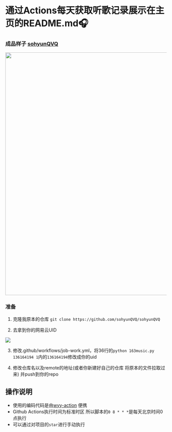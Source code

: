 
# 通过Actions每天获取听歌记录展示在主页的README.md🎧 

### 成品样子 [sohyunQVQ](https://github.com/sohyunQVQ/sohyunQVQ)
<p align="center">
  <img src="https://github.com/sohyunQVQ/netease-music-show/blob/master/images/1.png" width="758">
</p>

### 准备

1. 克隆我原本的仓库 `git clone https://github.com/sohyunQVQ/sohyunQVQ`

2. 去拿到你的网易云UID

<p align="left">
  <img src="https://github.com/sohyunQVQ/netease-music-show/blob/master/images/2.png">
</p>

3. 修改.github/workflows/job-work.yml，将36行的`python 163music.py 136164194 1`内的`136164194`修改成你的uid 

4. 修改仓库名以及remote的地址(或者你新建好自己的仓库 将原本的文件拉取过来) 并push到你的repo

### 

## 操作说明

- 使用的编码代码是由[wyy-action](https://github.com/t00t00-crypto/wyy-action) 便携
- Github Actions执行时间为标准时区 所以脚本的`0 8 * * *`是每天北京时间0点执行
- 可以通过对项目的`star`进行手动执行
